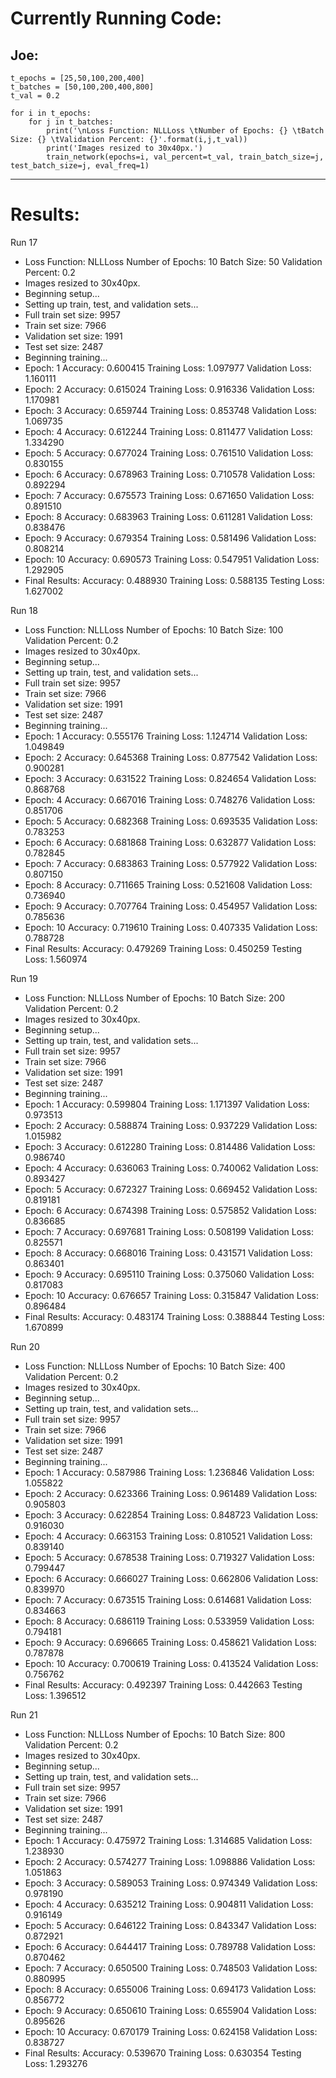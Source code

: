 # Currently Running Code:

## Joe:
```
t_epochs = [25,50,100,200,400]
t_batches = [50,100,200,400,800]
t_val = 0.2

for i in t_epochs:
    for j in t_batches:
        print('\nLoss Function: NLLLoss \tNumber of Epochs: {} \tBatch Size: {} \tValidation Percent: {}'.format(i,j,t_val))
        print('Images resized to 30x40px.')
        train_network(epochs=i, val_percent=t_val, train_batch_size=j, test_batch_size=j, eval_freq=1)
```
---

# Results:

Run 17

* Loss Function: NLLLoss 	Number of Epochs: 10 	Batch Size: 50 	Validation Percent: 0.2
* Images resized to 30x40px.
* Beginning setup...
* Setting up train, test, and validation sets...
* Full train set size:  9957
* Train set size:  7966
* Validation set size:  1991
* Test set size:  2487
* Beginning training...
* Epoch: 1 	Accuracy: 0.600415 	Training Loss: 1.097977 	Validation Loss: 1.160111 
* Epoch: 2 	Accuracy: 0.615024 	Training Loss: 0.916336 	Validation Loss: 1.170981 
* Epoch: 3 	Accuracy: 0.659744 	Training Loss: 0.853748 	Validation Loss: 1.069735 
* Epoch: 4 	Accuracy: 0.612244 	Training Loss: 0.811477 	Validation Loss: 1.334290 
* Epoch: 5 	Accuracy: 0.677024 	Training Loss: 0.761510 	Validation Loss: 0.830155 
* Epoch: 6 	Accuracy: 0.678963 	Training Loss: 0.710578 	Validation Loss: 0.892294 
* Epoch: 7 	Accuracy: 0.675573 	Training Loss: 0.671650 	Validation Loss: 0.891510 
* Epoch: 8 	Accuracy: 0.683963 	Training Loss: 0.611281 	Validation Loss: 0.838476 
* Epoch: 9 	Accuracy: 0.679354 	Training Loss: 0.581496 	Validation Loss: 0.808214 
* Epoch: 10 	Accuracy: 0.690573 	Training Loss: 0.547951 	Validation Loss: 1.292905 
* Final Results:	Accuracy: 0.488930 	Training Loss: 0.588135 	Testing Loss: 1.627002 


Run 18

* Loss Function: NLLLoss 	Number of Epochs: 10 	Batch Size: 100 	Validation Percent: 0.2
* Images resized to 30x40px.
* Beginning setup...
* Setting up train, test, and validation sets...
* Full train set size:  9957
* Train set size:  7966
* Validation set size:  1991
* Test set size:  2487
* Beginning training...
* Epoch: 1 	Accuracy: 0.555176 	Training Loss: 1.124714 	Validation Loss: 1.049849 
* Epoch: 2 	Accuracy: 0.645368 	Training Loss: 0.877542 	Validation Loss: 0.900281 
* Epoch: 3 	Accuracy: 0.631522 	Training Loss: 0.824654 	Validation Loss: 0.868768 
* Epoch: 4 	Accuracy: 0.667016 	Training Loss: 0.748276 	Validation Loss: 0.851706 
* Epoch: 5 	Accuracy: 0.682368 	Training Loss: 0.693535 	Validation Loss: 0.783253 
* Epoch: 6 	Accuracy: 0.681868 	Training Loss: 0.632877 	Validation Loss: 0.782845 
* Epoch: 7 	Accuracy: 0.683863 	Training Loss: 0.577922 	Validation Loss: 0.807150 
* Epoch: 8 	Accuracy: 0.711665 	Training Loss: 0.521608 	Validation Loss: 0.736940 
* Epoch: 9 	Accuracy: 0.707764 	Training Loss: 0.454957 	Validation Loss: 0.785636 
* Epoch: 10 	Accuracy: 0.719610 	Training Loss: 0.407335 	Validation Loss: 0.788728 
* Final Results:	Accuracy: 0.479269 	Training Loss: 0.450259 	Testing Loss: 1.560974 


Run 19

* Loss Function: NLLLoss 	Number of Epochs: 10 	Batch Size: 200 	Validation Percent: 0.2
* Images resized to 30x40px.
* Beginning setup...
* Setting up train, test, and validation sets...
* Full train set size:  9957
* Train set size:  7966
* Validation set size:  1991
* Test set size:  2487
* Beginning training...
* Epoch: 1 	Accuracy: 0.599804 	Training Loss: 1.171397 	Validation Loss: 0.973513 
* Epoch: 2 	Accuracy: 0.588874 	Training Loss: 0.937229 	Validation Loss: 1.015982 
* Epoch: 3 	Accuracy: 0.612280 	Training Loss: 0.814486 	Validation Loss: 0.986740 
* Epoch: 4 	Accuracy: 0.636063 	Training Loss: 0.740062 	Validation Loss: 0.893427 
* Epoch: 5 	Accuracy: 0.672327 	Training Loss: 0.669452 	Validation Loss: 0.819181 
* Epoch: 6 	Accuracy: 0.674398 	Training Loss: 0.575852 	Validation Loss: 0.836685 
* Epoch: 7 	Accuracy: 0.697681 	Training Loss: 0.508199 	Validation Loss: 0.825571 
* Epoch: 8 	Accuracy: 0.668016 	Training Loss: 0.431571 	Validation Loss: 0.863401 
* Epoch: 9 	Accuracy: 0.695110 	Training Loss: 0.375060 	Validation Loss: 0.817083 
* Epoch: 10 	Accuracy: 0.676657 	Training Loss: 0.315847 	Validation Loss: 0.896484 
* Final Results:	Accuracy: 0.483174 	Training Loss: 0.388844 	Testing Loss: 1.670899 


Run 20

* Loss Function: NLLLoss 	Number of Epochs: 10 	Batch Size: 400 	Validation Percent: 0.2
* Images resized to 30x40px.
* Beginning setup...
* Setting up train, test, and validation sets...
* Full train set size:  9957
* Train set size:  7966
* Validation set size:  1991
* Test set size:  2487
* Beginning training...
* Epoch: 1 	Accuracy: 0.587986 	Training Loss: 1.236846 	Validation Loss: 1.055822 
* Epoch: 2 	Accuracy: 0.623366 	Training Loss: 0.961489 	Validation Loss: 0.905803 
* Epoch: 3 	Accuracy: 0.622854 	Training Loss: 0.848723 	Validation Loss: 0.916030 
* Epoch: 4 	Accuracy: 0.663153 	Training Loss: 0.810521 	Validation Loss: 0.839140 
* Epoch: 5 	Accuracy: 0.678538 	Training Loss: 0.719327 	Validation Loss: 0.799447 
* Epoch: 6 	Accuracy: 0.666027 	Training Loss: 0.662806 	Validation Loss: 0.839970 
* Epoch: 7 	Accuracy: 0.673515 	Training Loss: 0.614681 	Validation Loss: 0.834663 
* Epoch: 8 	Accuracy: 0.686119 	Training Loss: 0.533959 	Validation Loss: 0.794181 
* Epoch: 9 	Accuracy: 0.696665 	Training Loss: 0.458621 	Validation Loss: 0.787878 
* Epoch: 10 	Accuracy: 0.700619 	Training Loss: 0.413524 	Validation Loss: 0.756762 
* Final Results:	Accuracy: 0.492397 	Training Loss: 0.442663 	Testing Loss: 1.396512 


Run 21

* Loss Function: NLLLoss 	Number of Epochs: 10 	Batch Size: 800 	Validation Percent: 0.2
* Images resized to 30x40px.
* Beginning setup...
* Setting up train, test, and validation sets...
* Full train set size:  9957
* Train set size:  7966
* Validation set size:  1991
* Test set size:  2487
* Beginning training...
* Epoch: 1 	Accuracy: 0.475972 	Training Loss: 1.314685 	Validation Loss: 1.238930 
* Epoch: 2 	Accuracy: 0.574277 	Training Loss: 1.098886 	Validation Loss: 1.051863 
* Epoch: 3 	Accuracy: 0.589053 	Training Loss: 0.974349 	Validation Loss: 0.978190 
* Epoch: 4 	Accuracy: 0.635212 	Training Loss: 0.904811 	Validation Loss: 0.916149 
* Epoch: 5 	Accuracy: 0.646122 	Training Loss: 0.843347 	Validation Loss: 0.872921 
* Epoch: 6 	Accuracy: 0.644417 	Training Loss: 0.789788 	Validation Loss: 0.870462 
* Epoch: 7 	Accuracy: 0.650500 	Training Loss: 0.748503 	Validation Loss: 0.880995 
* Epoch: 8 	Accuracy: 0.655006 	Training Loss: 0.694173 	Validation Loss: 0.856772 
* Epoch: 9 	Accuracy: 0.650610 	Training Loss: 0.655904 	Validation Loss: 0.895626 
* Epoch: 10 	Accuracy: 0.670179 	Training Loss: 0.624158 	Validation Loss: 0.838727 
* Final Results:	Accuracy: 0.539670 	Training Loss: 0.630354 	Testing Loss: 1.293276 



